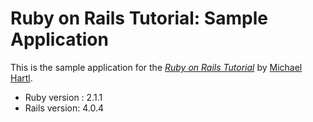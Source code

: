 # Ruby on Rails Tutorial: Sample Application

This is the sample application for the
[*Ruby on Rails Tutorial*](http://railstutorial.org/)
by [Michael Hartl](http://michaelhartl.com/).

* Ruby version : 	2.1.1
* Rails version:	4.0.4
